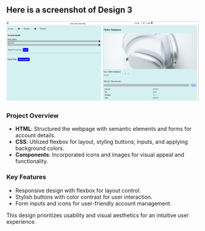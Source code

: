 ## Here is a screenshot of Design 3
![Design 3 Screenshot](images/Screenshot.png)

### Project Overview
- **HTML**: Structured the webpage with semantic elements and forms for account details.
- **CSS**: Utilized flexbox for layout, styling buttons, inputs, and applying background colors.
- **Components**: Incorporated icons and images for visual appeal and functionality.

### Key Features
- Responsive design with flexbox for layout control.
- Stylish buttons with color contrast for user interaction.
- Form inputs and icons for user-friendly account management.

This design prioritizes usability and visual aesthetics for an intuitive user experience.
